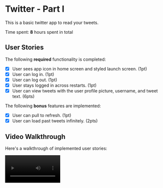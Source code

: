# Twitter - Part I

This is a basic twitter app to read your tweets.

Time spent: **8** hours spent in total

## User Stories

The following **required** functionality is completed:

- [x] User sees app icon in home screen and styled launch screen. (1pt)
- [x] User can log in. (1pt)
- [x] User can log out. (1pt)
- [x] User stays logged in across restarts. (1pt)
- [x] User can view tweets with the user profile picture, username, and tweet text. (6pts)

The following **bonus** features are implemented:

- [x] User can pull to refresh. (1pt)
- [x] User can load past tweets infinitely. (2pts)

## Video Walkthrough

Here's a walkthrough of implemented user stories:

<video src='https://www.kapwing.com/videos/63286e2ec524da00be8a373e' width=180/>

<img src= "https://www.kapwing.com/videos/63286e2ec524da00be8a373e" title='Video Walkthrough' width='' alt='Video Walkthrough' />
